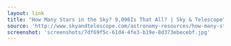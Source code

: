 ```yaml
---
layout: link
title: "How Many Stars in the Sky? 9,096Is That All? | Sky & Telescope"
source: 'http://www.skyandtelescope.com/astronomy-resources/how-many-stars-night-sky-09172014/'
screenshot: 'screenshots/7df69f5c-61d4-4fe3-b19e-8d373ebecebf.jpg'
---
```


